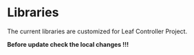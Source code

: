 # Libraries

The current libraries are customized for Leaf Controller Project.

__Before update check the local changes !!!__
